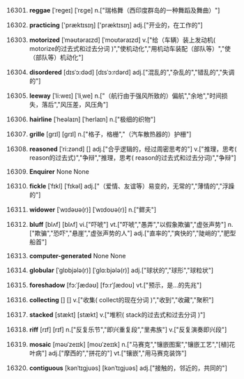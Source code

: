 16301. **reggae**
[ˈregeɪ]  [ˈrɛɡe]
n.["瑞格舞（西印度群岛的一种舞蹈及舞曲）"]  

16302. **practicing**
['præktɪsɪŋ]  ['præktɪsɪŋ]
adj.["开业的，在工作的"]  

16303. **motorized**
[ˈməʊtəraɪzd]  [ˈmoʊtəraɪzd]
v.["给（车辆）装上发动机( motorize的过去式和过去分词 )","使机动化","用机动车装配（部队等）","使（部队等）机动化"]  

16304. **disordered**
[dɪsˈɔ:dəd]  [dɪsˈɔ:rdərd]
adj.["混乱的","杂乱的","错乱的","失调的"]  

16305. **leeway**
[ˈli:weɪ]  [ˈliˌwe]
n.["（航行由于强风所致的）偏航","余地","时间损失，落后","风压差，风压角"]  

16306. **hairline**
[ˈheəlaɪn]  [ˈherlaɪn]
n.["极细的织物"]  

16307. **grille**
[ɡrɪl]  [ɡrɪl]
n.["格子，格栅","（汽车散热器的）护栅"]  

16308. **reasoned**
[ˈri:zənd]  []
adj.["合乎逻辑的，经过周密思考的"]  v.["推理，思考( reason的过去式)","争辩","推理，思考( reason的过去式和过去分词)","争辩"]  

16309. **Enquirer**
None
None

16310. **fickle**
[ˈfɪkl]  [ˈfɪkəl]
adj.["（爱情、友谊等）易变的，无常的","薄情的","浮躁的"]  

16311. **widower**
[ˈwɪdəʊə(r)]  [ˈwɪdoʊə(r)]
n.["鳏夫"]  

16312. **bluff**
[blʌf]  [blʌf]
vi.["吓唬"]  vt.["吓唬","愚弄","以假象欺骗","虚张声势"]  n.["欺骗","恐吓","悬崖","虚张声势的人"]  adj.["直率的","爽快的","陡峭的","肥型船首"]  

16313. **computer-generated**
None
None

16314. **globular**
[ˈglɒbjələ(r)]  [ˈglɑ:bjələ(r)]
adj.["球状的","球形","球粒状"]  

16315. **foreshadow**
[fɔ:ˈʃædəʊ]  [fɔ:rˈʃædoʊ]
vt.["预示，是…的先兆"]  

16316. **collecting**
[]  []
v.["收集( collect的现在分词 )","收到","收藏","聚积"]  

16317. **stacked**
[stækt]  [stækt]
v.["堆积( stack的过去式和过去分词 )"]  

16318. **riff**
[rɪf]  [rɪf]
n.["反复乐节","即兴重复段","里弗族"]  v.["反复演奏即兴段"]  

16319. **mosaic**
[məʊˈzeɪɪk]  [moʊˈzeɪɪk]
n.["马赛克","镶嵌图案","镶嵌工艺","[植]花叶病"]  adj.["摩西的","拼花的"]  vt.["镶嵌","用马赛克装饰"]  

16320. **contiguous**
[kənˈtɪgjuəs]  [kənˈtɪɡjuəs]
adj.["接触的，邻近的，共同的"]  

